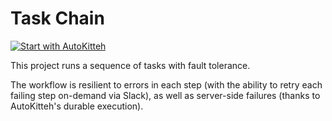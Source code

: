 # Task Chain

[![Start with AutoKitteh](https://autokitteh.com/assets/autokitteh-badge.svg)](https://app.autokitteh.cloud/template?name=task_chain)

This project runs a sequence of tasks with fault tolerance.

The workflow is resilient to errors in each step (with the ability to retry
each failing step on-demand via Slack), as well as server-side failures
(thanks to AutoKitteh's durable execution).


